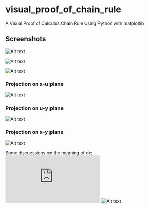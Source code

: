 # visual_proof_of_chain_rule
A Visual Proof of Calculus Chain Rule Using Python with matplotlib

## Screenshots
![Alt text](https://latex.codecogs.com/svg.latex?\Large&space;u=x^2)

![Alt text](https://latex.codecogs.com/svg.latex?\Large&space;y=u^2)

![Alt text](images/xuy.png)

### Projection on x-u plane
![Alt text](images/xu.png)

### Projection on u-y plane
![Alt text](images/uy.png)

### Projection on x-y plane
![Alt text](images/xy.png)

Some discuessions on the meaning of dx:
![Alt text](http://math.oregonstate.edu/bridge/papers/differentials.pdf)
![Alt text](https://www.google.com.hk/url?sa=t&rct=j&q=&esrc=s&source=web&cd=2&ved=0ahUKEwisrNe7q6XZAhUEUrwKHdNDBigQFggsMAE&url=http%3A%2F%2Fwww.escience.cn%2Fsystem%2Fdownload%2F80617&usg=AOvVaw18t0VxKvIe1B92MrvSnkZ6)

